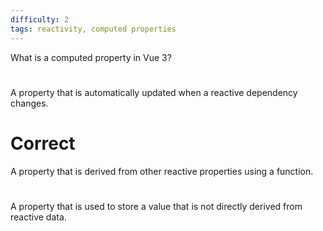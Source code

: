 ```yaml
---
difficulty: 2
tags: reactivity, computed properties
---
```


What is a computed property in Vue 3?

#

A property that is automatically updated when a reactive dependency changes.

# Correct

A property that is derived from other reactive properties using a function.

#

A property that is used to store a value that is not directly derived from reactive data.
